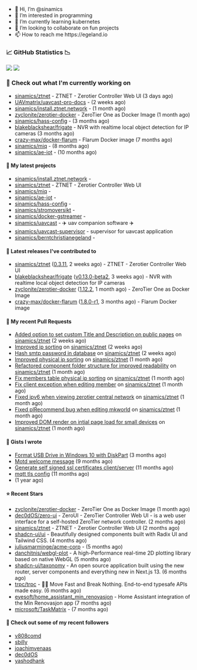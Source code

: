 <p align="center">
  <ul>
    <li>👋 Hi, I’m @sinamics</li>
    <li>👀 I’m interested in programming</li>
    <li>🌱 I’m currently learning kubernetes</li>
    <li>💞️ I’m looking to collaborate on fun projects</li>
    <li>📫 How to reach me https://egeland.io</li>
  </ul>
</p>

### 📈 GitHub Statistics 📉
<img align="center" src="https://github-readme-stats-ten-xi-55.vercel.app/api?username=sinamics&show_icons=true&theme=tokyonight" />
<img align="center" src="https://github-readme-stats-ten-xi-55.vercel.app/api/top-langs/?username=sinamics&theme=tokyonight&layout=compact" />

### 👷 Check out what I'm currently working on

- [sinamics/ztnet](https://github.com/sinamics/ztnet) - ZTNET - Zerotier Controller Web UI (3 days ago)
- [UAVmatrix/uavcast-pro-docs](https://github.com/UAVmatrix/uavcast-pro-docs) -  (2 weeks ago)
- [sinamics/install.ztnet.network](https://github.com/sinamics/install.ztnet.network) -  (1 month ago)
- [zyclonite/zerotier-docker](https://github.com/zyclonite/zerotier-docker) - ZeroTier One as Docker Image (1 month ago)
- [sinamics/hass-config](https://github.com/sinamics/hass-config) -  (3 months ago)
- [blakeblackshear/frigate](https://github.com/blakeblackshear/frigate) - NVR with realtime local object detection for IP cameras (3 months ago)
- [crazy-max/docker-flarum](https://github.com/crazy-max/docker-flarum) - Flarum Docker image (7 months ago)
- [sinamics/miq](https://github.com/sinamics/miq) -  (8 months ago)
- [sinamics/ae-iot](https://github.com/sinamics/ae-iot) -  (10 months ago)

#### 🌱 My latest projects

- [sinamics/install.ztnet.network](https://github.com/sinamics/install.ztnet.network) - 
- [sinamics/ztnet](https://github.com/sinamics/ztnet) - ZTNET - Zerotier Controller Web UI
- [sinamics/miq](https://github.com/sinamics/miq) - 
- [sinamics/ae-iot](https://github.com/sinamics/ae-iot) - 
- [sinamics/hass-config](https://github.com/sinamics/hass-config) - 
- [sinamics/stromoversikt](https://github.com/sinamics/stromoversikt) - 
- [sinamics/docker-gstreamer](https://github.com/sinamics/docker-gstreamer) - 
- [sinamics/uavcast](https://github.com/sinamics/uavcast) - ✈️ uav companion software ✈️
- [sinamics/uavcast-supervisor](https://github.com/sinamics/uavcast-supervisor) - supervisor for uavcast application
- [sinamics/berntchristianegeland](https://github.com/sinamics/berntchristianegeland) - 

#### 🔭 Latest releases I've contributed to

- [sinamics/ztnet](https://github.com/sinamics/ztnet) ([0.3.11](https://github.com/sinamics/ztnet/releases/tag/0.3.11), 2 weeks ago) - ZTNET - Zerotier Controller Web UI
- [blakeblackshear/frigate](https://github.com/blakeblackshear/frigate) ([v0.13.0-beta2](https://github.com/blakeblackshear/frigate/releases/tag/v0.13.0-beta2), 3 weeks ago) - NVR with realtime local object detection for IP cameras
- [zyclonite/zerotier-docker](https://github.com/zyclonite/zerotier-docker) ([1.12.2](https://github.com/zyclonite/zerotier-docker/releases/tag/1.12.2), 1 month ago) - ZeroTier One as Docker Image
- [crazy-max/docker-flarum](https://github.com/crazy-max/docker-flarum) ([1.8.0-r1](https://github.com/crazy-max/docker-flarum/releases/tag/1.8.0-r1), 3 months ago) - Flarum Docker image

#### 🔨 My recent Pull Requests

- [Added option to set custom Title and Description on public pages](https://github.com/sinamics/ztnet/pull/165) on [sinamics/ztnet](https://github.com/sinamics/ztnet) (2 weeks ago)
- [Improved ip sorting](https://github.com/sinamics/ztnet/pull/158) on [sinamics/ztnet](https://github.com/sinamics/ztnet) (2 weeks ago)
- [Hash smtp password in database](https://github.com/sinamics/ztnet/pull/157) on [sinamics/ztnet](https://github.com/sinamics/ztnet) (2 weeks ago)
- [Improved physical ip sorting](https://github.com/sinamics/ztnet/pull/152) on [sinamics/ztnet](https://github.com/sinamics/ztnet) (1 month ago)
- [Refactored component folder structure for improved readability](https://github.com/sinamics/ztnet/pull/151) on [sinamics/ztnet](https://github.com/sinamics/ztnet) (1 month ago)
- [Fix members table physical ip sorting](https://github.com/sinamics/ztnet/pull/149) on [sinamics/ztnet](https://github.com/sinamics/ztnet) (1 month ago)
- [Fix client exception when editing member](https://github.com/sinamics/ztnet/pull/148) on [sinamics/ztnet](https://github.com/sinamics/ztnet) (1 month ago)
- [Fixed ipv6 when viewing zerotier central network](https://github.com/sinamics/ztnet/pull/144) on [sinamics/ztnet](https://github.com/sinamics/ztnet) (1 month ago)
- [Fixed plRecommend bug when editing mkworld](https://github.com/sinamics/ztnet/pull/143) on [sinamics/ztnet](https://github.com/sinamics/ztnet) (1 month ago)
- [Improved DOM render on intial page load for small devices](https://github.com/sinamics/ztnet/pull/141) on [sinamics/ztnet](https://github.com/sinamics/ztnet) (1 month ago)

#### 📓 Gists I wrote

- [Format USB Drive in Windows 10 with DiskPart](https://gist.github.com/8aa001b3dbe040e07917665b6a8f59c4) (3 months ago)
- [Motd welcome message](https://gist.github.com/d1f96f39b797ccb2eba6e8bd539510bc) (9 months ago)
- [Generate self signed ssl certificates client/server](https://gist.github.com/4ecdb293851b7018a715f4186ffa1e79) (11 months ago)
- [mqtt tls config](https://gist.github.com/20d325a3d7d8d9db4c657737f93aac99) (11 months ago)
- [](https://gist.github.com/2dce8bf46e2de3f3fb642bc342d9f5a2) (1 year ago)

#### ⭐ Recent Stars

- [zyclonite/zerotier-docker](https://github.com/zyclonite/zerotier-docker) - ZeroTier One as Docker Image (1 month ago)
- [dec0dOS/zero-ui](https://github.com/dec0dOS/zero-ui) - ZeroUI - ZeroTier Controller Web UI - is a web user interface for a self-hosted ZeroTier network controller. (2 months ago)
- [sinamics/ztnet](https://github.com/sinamics/ztnet) - ZTNET - Zerotier Controller Web UI (2 months ago)
- [shadcn-ui/ui](https://github.com/shadcn-ui/ui) - Beautifully designed components built with Radix UI and Tailwind CSS. (4 months ago)
- [juliusmarminge/acme-corp](https://github.com/juliusmarminge/acme-corp) -  (5 months ago)
- [danchitnis/webgl-plot](https://github.com/danchitnis/webgl-plot) - A high-Performance real-time 2D plotting library based on native WebGL (5 months ago)
- [shadcn-ui/taxonomy](https://github.com/shadcn-ui/taxonomy) - An open source application built using the new router, server components and everything new in Next.js 13. (6 months ago)
- [trpc/trpc](https://github.com/trpc/trpc) - 🧙‍♀️  Move Fast and Break Nothing. End-to-end typesafe APIs made easy.  (6 months ago)
- [eyesoft/home_assistant_min_renovasjon](https://github.com/eyesoft/home_assistant_min_renovasjon) - Home Assistant integration of the Min Renovasjon app (7 months ago)
- [microsoft/TaskMatrix](https://github.com/microsoft/TaskMatrix) -  (7 months ago)

#### 👯 Check out some of my recent followers

- [v808comd](https://github.com/v808comd)
- [sbilly](https://github.com/sbilly)
- [joachimvenaas](https://github.com/joachimvenaas)
- [dec0dOS](https://github.com/dec0dOS)
- [yashodhank](https://github.com/yashodhank)
